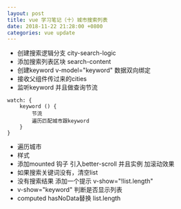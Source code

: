```yaml
---
layout: post
title: vue 学习笔记（十）城市搜索列表
date: 2018-11-22 21:28:00 +0800
categories: vue update
---
```


+ 创建搜索逻辑分支  city-search-logic
+ 添加搜索列表区块 search-content
+ 创建keyword   v-model="keyword" 数据双向绑定
+ 接收父组件传过来的cities
+ 监听keyword  并且做查询节流
```
watch: {
	keyword () {
		节流
		遍历匹配城市跟keyword
	}
}
```
+ 遍历城市
+ 样式
+ 添加mounted 钩子  引入better-scroll 并且实例  加滚动效果
+ 如果搜索关键词没有，清空list
+ 没有搜索结果  添加一个提示 v-show="!list.length"
+ v-show="keyword" 判断是否显示列表
+ computed  hasNoData替换  list.length
